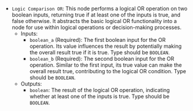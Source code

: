 - `Logic Comparison OR`: This node performs a logical OR operation on two boolean inputs, returning true if at least one of the inputs is true, and false otherwise. It abstracts the basic logical OR functionality into a node for use within logical operations or decision-making processes.
    - Inputs:
        - `boolean_a` (Required): The first boolean input for the OR operation. Its value influences the result by potentially making the overall result true if it is true. Type should be `BOOLEAN`.
        - `boolean_b` (Required): The second boolean input for the OR operation. Similar to the first input, its true value can make the overall result true, contributing to the logical OR condition. Type should be `BOOLEAN`.
    - Outputs:
        - `boolean`: The result of the logical OR operation, indicating whether at least one of the inputs is true. Type should be `BOOLEAN`.
